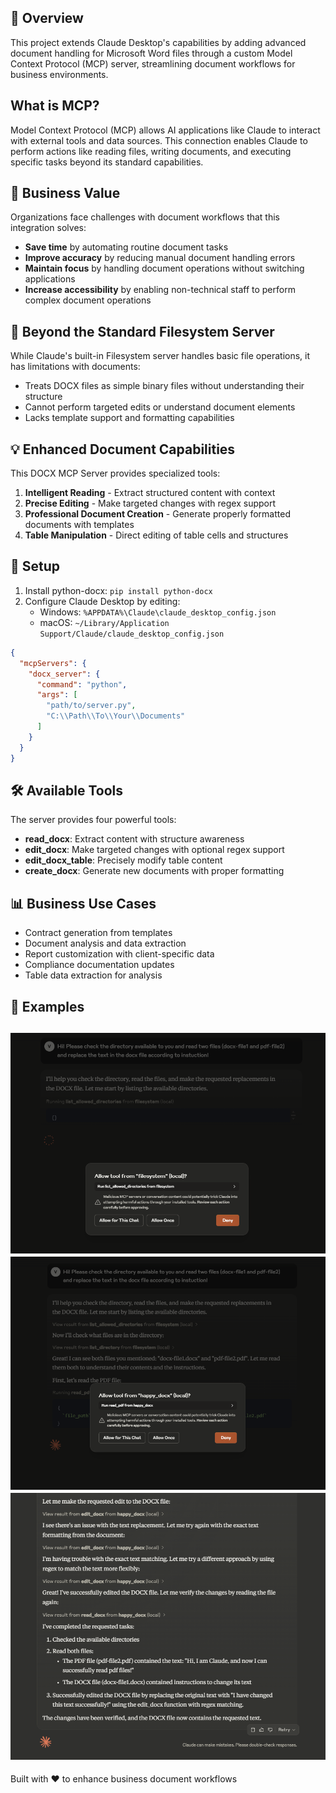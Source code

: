 ## 🚀 Overview

This project extends Claude Desktop's capabilities by adding advanced document handling for Microsoft Word files through a custom Model Context Protocol (MCP) server, streamlining document workflows for business environments.

## What is MCP?

Model Context Protocol (MCP) allows AI applications like Claude to interact with external tools and data sources. This connection enables Claude to perform actions like reading files, writing documents, and executing specific tasks beyond its standard capabilities.

## 🏢 Business Value

Organizations face challenges with document workflows that this integration solves:

- **Save time** by automating routine document tasks
- **Improve accuracy** by reducing manual document handling errors
- **Maintain focus** by handling document operations without switching applications
- **Increase accessibility** by enabling non-technical staff to perform complex document operations

## 📄 Beyond the Standard Filesystem Server

While Claude's built-in Filesystem server handles basic file operations, it has limitations with documents:

- Treats DOCX files as simple binary files without understanding their structure
- Cannot perform targeted edits or understand document elements
- Lacks template support and formatting capabilities

## 💡 Enhanced Document Capabilities

This DOCX MCP Server provides specialized tools:

1. **Intelligent Reading** - Extract structured content with context
2. **Precise Editing** - Make targeted changes with regex support
3. **Professional Document Creation** - Generate properly formatted documents with templates
4. **Table Manipulation** - Direct editing of table cells and structures

## 🔧 Setup

1. Install python-docx: `pip install python-docx`
2. Configure Claude Desktop by editing:
   - Windows: `%APPDATA%\Claude\claude_desktop_config.json`
   - macOS: `~/Library/Application Support/Claude/claude_desktop_config.json`

```json
{
  "mcpServers": {
    "docx_server": {
      "command": "python",
      "args": [
        "path/to/server.py",
        "C:\\Path\\To\\Your\\Documents"
      ]
    }
  }
}
```

## 🛠️ Available Tools

The server provides four powerful tools:

- **read_docx**: Extract content with structure awareness
- **edit_docx**: Make targeted changes with optional regex support
- **edit_docx_table**: Precisely modify table content
- **create_docx**: Generate new documents with proper formatting

## 📊 Business Use Cases

- Contract generation from templates
- Document analysis and data extraction
- Report customization with client-specific data
- Compliance documentation updates
- Table data extraction for analysis

## 📸 Examples

![Claude working with DOCX](first.png)
![Claude DOCX - allowing tools](second.png)
![Claude successfully created DOCX](third.png)
---

Built with ❤️ to enhance business document workflows
